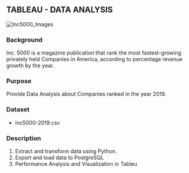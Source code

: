 ## TABLEAU - DATA ANALYSIS

![Inc5000_Images](Inc5000.gif)

### Background
Inc. 5000 is a magazine publication that rank the most fastest-growing privately held Companies in America, according to percentage revenue growth by the year.

### Purpose
Provide Data Analysis about Companies ranked in the year 2019.

### Dataset
- inc5000-2019.csv

### Description
1. Extract and transform data using Python.
2. Export and load data to PostgreSQL
3. Performance Analysis and Visualization in Tableu
